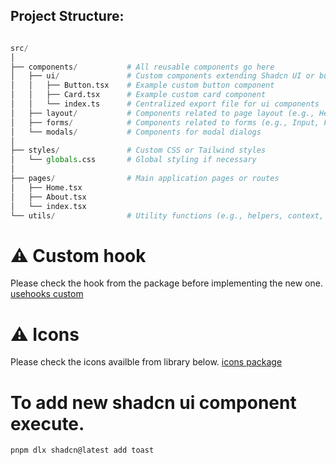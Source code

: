 


## Project Structure: 


```python

src/
│
├── components/           # All reusable components go here
│   ├── ui/               # Custom components extending Shadcn UI or built-in ones
│   │   ├── Button.tsx    # Example custom button component
│   │   ├── Card.tsx      # Example custom card component
│   │   └── index.ts      # Centralized export file for ui components
│   ├── layout/           # Components related to page layout (e.g., Header, Footer)
│   ├── forms/            # Components related to forms (e.g., Input, Form)
│   └── modals/           # Components for modal dialogs
│
├── styles/               # Custom CSS or Tailwind styles
│   └── globals.css       # Global styling if necessary
│
├── pages/                # Main application pages or routes
│   ├── Home.tsx
│   ├── About.tsx
│   └── index.tsx
└── utils/                # Utility functions (e.g., helpers, context, hooks)

```


# ⚠ Custom hook
Please check the hook from the package before implementing the new one.
[usehooks custom](https://usehooks-ts.com/)

# ⚠ Icons
Please check the icons availble from library below.
[icons package](https://tabler.io/icons)


# To add new shadcn ui component execute.
```ssh
pnpm dlx shadcn@latest add toast
```